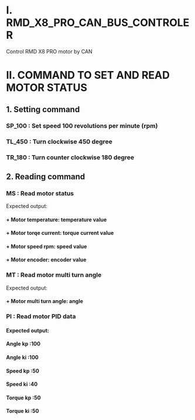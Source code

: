 # I. RMD_X8_PRO_CAN_BUS_CONTROLER
Control RMD X8 PRO motor by CAN

# II. COMMAND TO SET AND READ MOTOR STATUS

## 1. Setting command
 ### SP_100  : Set speed 100 revolutions per minute (rpm)
 ### TL_450  : Turn clockwise 450 degree
 ### TR_180  : Turn counter clockwise 180 degree

## 2. Reading command
 ### MS      : Read motor status
 Expected output:
 #### + Motor temperature: temperature value
 #### + Motor torqe current: torque current value
 #### + Motor speed rpm: speed value
 #### + Motor encoder: encoder value

 ### MT      : Read motor multi turn angle
 Expected output:
 #### + Motor multi turn angle: angle 
 
 ### PI      : Read motor PID data
 ####  Expected output:
 #### Angle kp  :100
 #### Angle ki  :100
 #### Speed kp  :50
 #### Speed ki  :40
 #### Torque kp :50
 #### Torque ki :50
